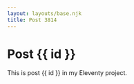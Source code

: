 ```yaml
---
layout: layouts/base.njk
title: Post 3814
---
```


# Post {{ id }}

This is post {{ id }} in my Eleventy project.
